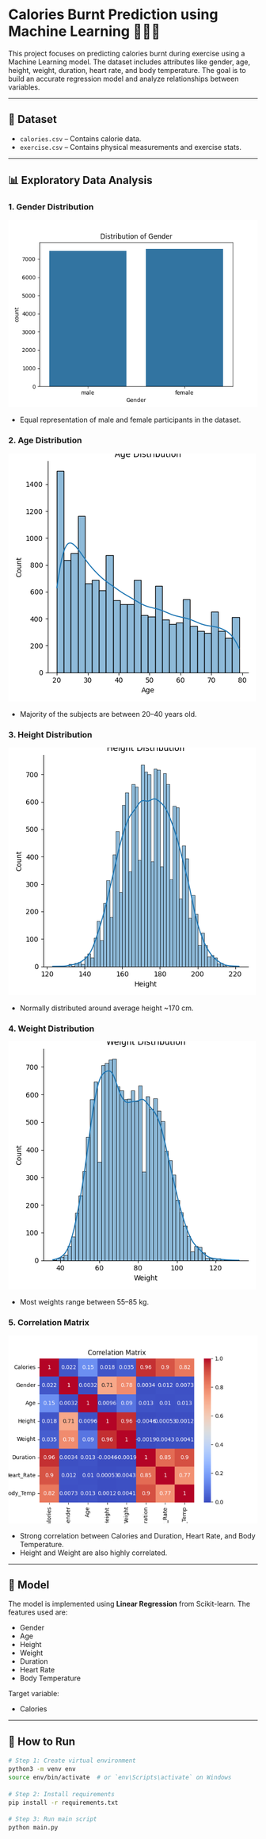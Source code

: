 # Calories Burnt Prediction using Machine Learning 🏋️‍♂️🔥

This project focuses on predicting calories burnt during exercise using a Machine Learning model. The dataset includes attributes like gender, age, height, weight, duration, heart rate, and body temperature. The goal is to build an accurate regression model and analyze relationships between variables.

---

## 📁 Dataset

- `calories.csv` – Contains calorie data.
- `exercise.csv` – Contains physical measurements and exercise stats.

---

## 📊 Exploratory Data Analysis

### 1. Gender Distribution
![Figure 1](Figure_1.png)
- Equal representation of male and female participants in the dataset.

### 2. Age Distribution
![Figure 2](Figure_2.png)
- Majority of the subjects are between 20–40 years old.

### 3. Height Distribution
![Figure 3](Figure_3.png)
- Normally distributed around average height ~170 cm.

### 4. Weight Distribution
![Figure 4](Figure_4.png)
- Most weights range between 55–85 kg.

### 5. Correlation Matrix
![Figure 5](Figure_5.png)
- Strong correlation between Calories and Duration, Heart Rate, and Body Temperature.
- Height and Weight are also highly correlated.

---

## 🧠 Model

The model is implemented using **Linear Regression** from Scikit-learn. The features used are:
- Gender
- Age
- Height
- Weight
- Duration
- Heart Rate
- Body Temperature

Target variable:
- Calories

---

## 🧪 How to Run

```bash
# Step 1: Create virtual environment
python3 -m venv env
source env/bin/activate  # or `env\Scripts\activate` on Windows

# Step 2: Install requirements
pip install -r requirements.txt

# Step 3: Run main script
python main.py

